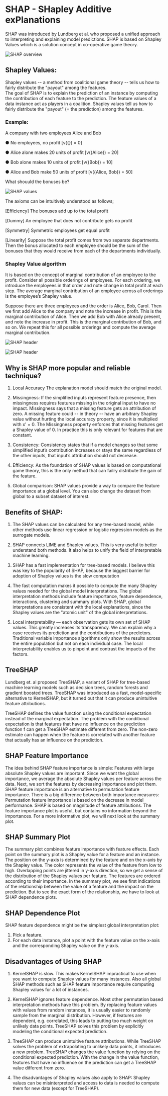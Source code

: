 # SHAP - SHapley Additive exPlanations 

SHAP was introduced by Lundberg et al. who proposed a unified approach to interpreting and explaining model predictions. SHAP is based on Shapley Values which is a solution concept in co-operative game theory. 

![SHAP overview](https://github.com/IdaStephen/CS677-SHAP/blob/main/SHAP-equation.png)




## Shapley Values: ## 
Shapley values -- a method from coalitional game theory -- tells us how to fairly distribute the "payout" among the features. <br/>
The goal of SHAP is to explain the prediction of an instance by computing the contribution of each feature to the prediction. The feature values of a data instance act as players in a coalition. Shapley values tell us how to fairly distribute the "payout" (= the prediction) among the features. 

### Example:

A company with two employees Alice and Bob

● No employees, no profit [v({}) = 0]

● Alice alone makes 20 units of profit [v({Alice}) = 20]

● Bob alone makes 10 units of profit [v({Bob}) = 10]

● Alice and Bob make 50 units of profit [v({Alice, Bob}) = 50]

What shouuld the bonuses be?

![SHAP values](https://github.com/IdaStephen/CS677-SHAP/blob/main/shapvalues.png)

The axioms can be intuitively understood as follows;

[Efficiency] The bonuses add up to the total profit

[Dummy] An employee that does not contribute gets no profit

[Symmetry] Symmetric employees get equal profit

[Linearity] Suppose the total profit comes from two separate departments. Then the bonus allocated to each employee should be the sum of the bonuses that they would receive from each of the departments individually.

### Shapley Value algorithm

It is based on the concept of marginal contribution of an employee to the profit. Consider all possible orderings of employees. For each ordering, we introduce the employees in that order and note change in total profit at each step. The average marginal contribution of an employee across all orderings is the employee’s Shapley value.

Suppose there are three employees and the order is Alice, Bob, Carol. Then we first add Alice to the company and note the increase in profit. This is the marginal contribution of Alice.  Then we add Bob with Alice already present, and note the increase in profit. This is the marginal contribution of Bob, and so on. We repeat this for all possible orderings and compute the average marginal contribution.

![SHAP header](https://github.com/IdaStephen/CS677-SHAP/blob/main/shapleyvalues2.png)


![SHAP header](https://github.com/IdaStephen/CS677-SHAP/blob/main/shap_header.png)

## Why is SHAP more popular and reliable technique? ##
1. Local Accuracy
The explanation model should match the original model.

2. Missingness:
If the simplified inputs represent feature presence, then missingness requires features missing in the original input to have no impact.
Missingness says that a missing feature gets an attribution of zero. A missing feature could -- in theory -- have an arbitrary Shapley value without hurting the local accuracy property, since it is multiplied with x' = 0. The Missingness property enforces that missing features get a Shapley value of 0. In practice this is only relevant for features that are constant.

3. Consistency:
Consistency states that if a model changes so that some simplified input’s contribution increases or stays the same regardless of the other inputs, that input’s attribution should not decrease.

4. Efficiency:
As the foundation of SHAP values is based on computational game theory, this is the only method that can failry distribute the gain of the feature.

5. Global comparison:
SHAP values provide a way to compare the feature importance at a global level. You can also change the dataset from global to a subset dataset of interest.


## Benefits of SHAP: ##

1. The SHAP values can be calculated for any tree-based model, while other methods use linear regression or logistic regression models as the surrogate models.

2. SHAP connects LIME and Shapley values. This is very useful to better understand both methods. It also helps to unify the field of interpretable machine learning.

3. SHAP has a fast implementation for tree-based models. I believe this was key to the popularity of SHAP, because the biggest barrier for adoption of Shapley values is the slow computation

4. The fast computation makes it possible to compute the many Shapley values needed for the global model interpretations. The global interpretation methods include feature importance, feature dependence, interactions, clustering and summary plots. With SHAP, global interpretations are consistent with the local explanations, since the Shapley values are the "atomic unit" of the global interpretations. 

5. Local interpretability — each observation gets its own set of SHAP values. This greatly increases its transparency. We can explain why a case receives its prediction and the contributions of the predictors. Traditional variable importance algorithms only show the results across the entire population but not on each individual case. The local interpretability enables us to pinpoint and contrast the impacts of the factors.

## TreeSHAP

Lundberg et. al proposed TreeSHAP, a variant of SHAP for tree-based machine learning models such as decision trees, random forests and gradient boosted trees. TreeSHAP was introduced as a fast, model-specific alternative to KernelSHAP, but it turned out that it can produce unintuitive feature attributions.

TreeSHAP defines the value function using the conditional expectation instead of the marginal expectation. The problem with the conditional expectation is that features that have no influence on the prediction function f can get a TreeSHAP estimate different from zero. The non-zero estimate can happen when the feature is correlated with another feature that actually has an influence on the prediction.

## SHAP Feature Importance
The idea behind SHAP feature importance is simple: Features with large absolute Shapley values are important. Since we want the global importance, we average the absolute Shapley values per feature across the data. Next, we sort the features by decreasing importance and plot them. SHAP feature importance is an alternative to permutation feature importance. There is a big difference between both importance measures: Permutation feature importance is based on the decrease in model performance. SHAP is based on magnitude of feature attributions. 
The feature importance plot is useful, but contains no information beyond the importances. For a more informative plot, we will next look at the summary plot.

## SHAP Summary Plot
The summary plot combines feature importance with feature effects. Each point on the summary plot is a Shapley value for a feature and an instance. The position on the y-axis is determined by the feature and on the x-axis by the Shapley value. The color represents the value of the feature from low to high. Overlapping points are jittered in y-axis direction, so we get a sense of the distribution of the Shapley values per feature. The features are ordered according to their importance. In the summary plot, we see first indications of the relationship between the value of a feature and the impact on the prediction. But to see the exact form of the relationship, we have to look at SHAP dependence plots.

## SHAP Dependence Plot
SHAP feature dependence might be the simplest global interpretation plot: 
1) Pick a feature. 
2) For each data instance, plot a point with the feature value on the x-axis and the corresponding Shapley value on the y-axis. 

## Disadvantages of Using SHAP ##

1. KernelSHAP is slow. This makes KernelSHAP impractical to use when you want to compute Shapley values for many instances. Also all global SHAP methods such as SHAP feature importance require computing Shapley values for a lot of instances.

2. KernelSHAP ignores feature dependence. Most other permutation based interpretation methods have this problem. By replacing feature values with values from random instances, it is usually easier to randomly sample from the marginal distribution. However, if features are dependent, e.g. correlated, this leads to putting too much weight on unlikely data points. TreeSHAP solves this problem by explicitly modeling the conditional expected prediction.

3. TreeSHAP can produce unintuitive feature attributions. While TreeSHAP solves the problem of extrapolating to unlikely data points, it introduces a new problem. TreeSHAP changes the value function by relying on the conditional expected prediction. With the change in the value function, features that have no influence on the prediction can get a TreeSHAP value different from zero.

4. The disadvantages of Shapley values also apply to SHAP: Shapley values can be misinterpreted and access to data is needed to compute them for new data (except for TreeSHAP).



